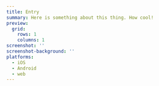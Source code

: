```yaml
---
title: Entry
summary: Here is something about this thing. How cool!
preview:
  grid:
    rows: 1
    columns: 1
screenshot: ''
screenshot-background: ''
platforms:
  - iOS
  - Android
  - web
---
```


##
